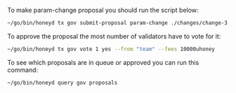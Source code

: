 To make param-change proposal you should run the script below:
```sh
~/go/bin/honeyd tx gov submit-proposal param-change ./changes/change-3.json --from team --fees 30000uhoney --gas 500000
```

To approve the proposal the most number of validators have to vote for it:
```sh
~/go/bin/honeyd tx gov vote 1 yes --from "team" --fees 10000uhoney 
```

To see which proposals are in queue or approved you can run this command:
```sh
~/go/bin/honeyd query gov proposals
```